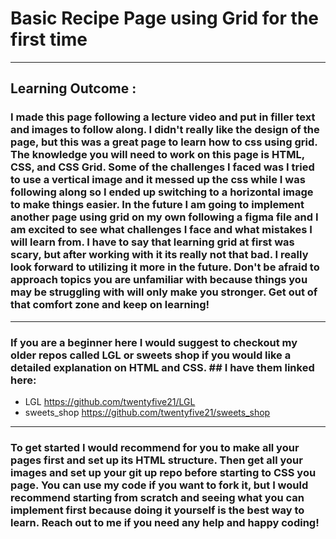 # Basic Recipe Page using Grid for the first time
---
## Learning Outcome : 
### I made this page following a lecture video and put in filler text and images to follow along. I didn't really like the design of the page, but this was a great page to learn how to css using grid. The knowledge you will need to work on this page is HTML, CSS, and CSS Grid. Some of the challenges I faced was I tried to use a vertical image and it messed up the css while I was following along so I ended up switching to a horizontal image to make things easier. In the future I am going to implement another page using grid on my own following a figma file and I am excited to see what challenges I face and what mistakes I will learn from. I have to say that learning grid at first was scary, but after working with it its really not that bad. I really look forward to utilizing it more in the future. Don't be afraid to approach topics you are unfamiliar with because things you may be struggling with will only make you stronger. Get out of that comfort zone and keep on learning!  
---
### If you are a beginner here I would suggest to checkout my older repos called LGL or sweets shop if you would like a detailed explanation on HTML and CSS. ## I have them linked here:  
* LGL https://github.com/twentyfive21/LGL 
* sweets_shop https://github.com/twentyfive21/sweets_shop
--- 
### To get started I would recommend for you to make all your pages first and set up its HTML structure. Then get all your images and set up your git up repo before starting to CSS you page. You can use my code if you want to fork it, but I would recommend starting from scratch and seeing what you can implement first because doing it yourself is the best way to learn. Reach out to me if you need any help and happy coding!  
